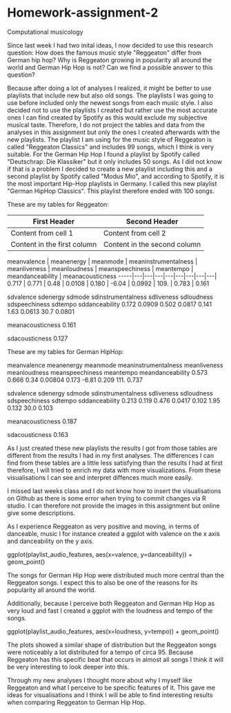 # Homework-assignment-2
Computational musicology 

Since last week I had two inital ideas, I now decided to use this research question: 
How does the famous music style "Reggeaton" differ from German hip hop? 
Why is Reggeaton growing in popularity all around the world and German Hip Hop is not? Can we find a possible answer to this question?

Because after doing a lot of analyses I realized, it might be better to use playlists that include new but also old songs. The playlists I was going to use before included only the newest songs from each music style. I also decided not to use the playlists I created but rather use the most accurate ones I can find created by Spotify as this would exclude my subjective musical taste. Therefore, I do not project the tables and data from the analyses in this assignment but only the ones I created afterwards with the new playlists. 
The playlist I am using for the music style of Reggeaton is called "Reggeaton Classics" and includes 99 songs, which I think is very suitable. 
For the German Hip Hop I found a playlist by Spotify called "Deutschrap: Die Klassiker" but it only includes 50 songs. As I did not know if that is a problem I decided to create a new playlist including this and a second playlist by Spotify called "Modus Mio", and according to Spotify, it is the most important Hip-Hop playlists in Germany. I called this new playlist "German HipHop Classics". This playlist therefore ended with 100 songs. 

These are my tables for Reggeaton:

First Header | Second Header
------------ | -------------
Content from cell 1 | Content from cell 2
Content in the first column | Content in the second column

meanvalence | meanenergy | meanmode | meaninstrumentalness | meanliveness | meanloudness | meanspeechiness | meantempo | meandanceability | meanacousticness
-----|---|---|---|---|---|---|---|---|
   0.717  |    0.771   |   0.48     |       0.0108     |    0.180   |     -6.04       |   0.0992   |   109.     |       0.783 | 0.161
   
  sdvalence  sdenergy   sdmode    sdinstrumentalness  sdliveness    sdloudness  sdspeechiness    sdtempo sddanceability
   0.172     0.0909     0.502           0.0817           0.141         1.63         0.0613        30.7         0.0801
   
 meanacousticness
     0.161
     
 sdacousticness
     0.127    
     
 These are my tables for German HipHop: 
 
 meanvalence meanenergy meanmode meaninstrumentalness meanliveness meanloudness meanspeechiness meantempo meandanceability
  0.573      0.666       0.34           0.00804        0.173        -6.81           0.209        111.            0.737
  
 sdvalence   sdenergy   sdmode    sdinstrumentalness   sdliveness   sdloudness   sdspeechiness   sdtempo   sddanceability
   0.213      0.119     0.476             0.0417        0.102         1.95          0.132         30.0           0.103
 
 meanacousticness
     0.187
     
 sdacousticness
     0.163
   
 As I just created these new playlists the results I got from those tables are different from the results I had in my first analyses. 
The differences I can find from these tables are a little less satisfying than the results I had at first therefore, I will tried to enrich my data with more visualizations. From these visualisations I can see and interpret diffences much more easily. 

I missed last weeks class and I do not know how to insert the visualisations on Github as there is some error when trying to commit changes via R studio. I can therefore not provide the images in this assignment but online give some descriptions.  

As I experience Reggeaton as very positive and moving, in terms of danceable, music I for instance created a ggplot with valence on the x axis and danceability on the y axis. 

ggplot(playlist_audio_features, aes(x=valence, y=danceability)) + geom_point()

The songs for German Hip Hop were distributed much more central than the Reggeaton songs. I expect this to also be one of the reasons for its popularity all around the world. 

Additionally, because I perceive both Reggeaton and German Hip Hop as very loud and fast I created a ggplot with the loudness and tempo of the songs. 

ggplot(playlist_audio_features, aes(x=loudness, y=tempo)) + geom_point()

The plots showed a similar shape of distribution but the Reggeaton songs  were noticeably a lot distributed for a tempo of circa 95. Because Reggeaton has this specific beat that occurs in almost all songs I think it will be very interesting to look deeper into this. 

Through my new analyses I thought more about why I myself like Reggeaton and what I perceive to be specific features of it. This gave me ideas for visualisations and I think I will be able to find interesting results when comparing Reggeaton to German Hip Hop. 


